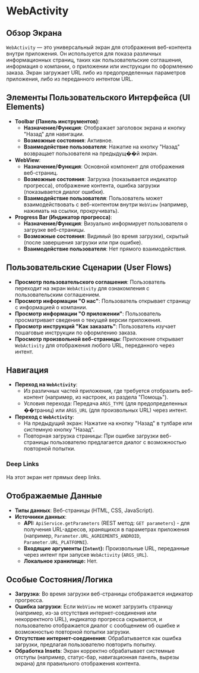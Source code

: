 # WebActivity

## Обзор Экрана
`WebActivity` — это универсальный экран для отображения веб-контента внутри приложения. Он используется для показа различных информационных страниц, таких как пользовательские соглашения, информация о компании, о приложении или инструкции по оформлению заказа. Экран загружает URL либо из предопределенных параметров приложения, либо из переданного интентом URL.

## Элементы Пользовательского Интерфейса (UI Elements)
*   **Toolbar (Панель инструментов)**:
    *   **Назначение/Функция**: Отображает заголовок экрана и кнопку "Назад" для навигации.
    *   **Возможные состояния**: Активное.
    *   **Взаимодействие пользователя**: Нажатие на кнопку "Назад" возвращает пользователя на предыдущ��й экран.
*   **WebView**:
    *   **Назначение/Функция**: Основной компонент для отображения веб-страниц.
    *   **Возможные состояния**: Загрузка (показывается индикатор прогресса), отображение контента, ошибка загрузки (показывается диалог ошибки).
    *   **Взаимодействие пользователя**: Пользователь может взаимодействовать с веб-контентом внутри `WebView` (например, нажимать на ссылки, прокручивать).
*   **Progress Bar (Индикатор прогресса)**:
    *   **Назначение/Функция**: Визуально информирует пользователя о загрузке веб-страницы.
    *   **Возможные состояния**: Видимый (во время загрузки), скрытый (после завершения загрузки или при ошибке).
    *   **Взаимодействие пользователя**: Нет прямого взаимодействия.

## Пользовательские Сценарии (User Flows)
*   **Просмотр пользовательского соглашения**: Пользователь переходит на экран `WebActivity` для ознакомления с пользовательским соглашением.
*   **Просмотр информации "О нас"**: Пользователь открывает страницу с информацией о компании.
*   **Просмотр информации "О приложении"**: Пользователь просматривает сведения о текущей версии приложения.
*   **Просмотр инструкций "Как заказать"**: Пользователь изучает пошаговые инструкции по оформлению заказа.
*   **Просмотр произвольной веб-страницы**: Приложение открывает `WebActivity` для отображения любого URL, переданного через интент.

## Навигация
*   **Переход на `WebActivity`**:
    *   Из различных частей приложения, где требуется отобразить веб-контент (например, из настроек, из раздела "Помощь").
    *   Условия перехода: Передача `ARGS_TYPE` (для предопределенных ��траниц) или `ARGS_URL` (для произвольных URL) через интент.
*   **Переход с `WebActivity`**:
    *   На предыдущий экран: Нажатие на кнопку "Назад" в тулбаре или системную кнопку "Назад".
    *   Повторная загрузка страницы: При ошибке загрузки веб-страницы пользователю предлагается диалог с возможностью повторной попытки.

### Deep Links

На этот экран нет прямых deep links.

## Отображаемые Данные
*   **Типы данных**: Веб-страницы (HTML, CSS, JavaScript).
*   **Источники данных**:
    *   **API:** `ApiService.getParameters` (REST метод: `GET parameters`) - для получения URL-адресов, хранящихся в параметрах приложения (например, `Parameter.URL_AGREEMENTS_ANDROID`, `Parameter.URL_PLATFOMNI`).
    *   **Входящие аргументы (`Intent`):** Произвольные URL, переданные через интент при запуске `WebActivity` (`ARGS_URL`).
    *   **Локальное хранилище:** Нет.

## Особые Состояния/Логика
*   **Загрузка**: Во время загрузки веб-страницы отображается индикатор прогресса.
*   **Ошибка загрузки**: Если `WebView` не может загрузить страницу (например, из-за отсутствия интернет-соединения или некорректного URL), индикатор прогресса скрывается, и пользователю отображается диалог с сообщением об ошибке и возможностью повторной попытки загрузки.
*   **Отсутствие интернет-соединения**: Обрабатывается как ошибка загрузки, предлагая пользователю повторить попытку.
*   **Обработка Insets**: Экран корректно обрабатывает системные отступы (например, статус-бар, навигационная панель, вырезы экрана) для правильного отображения контента.